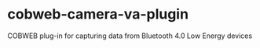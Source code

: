 cobweb-camera-va-plugin
=====================

COBWEB plug-in for capturing data from Bluetooth 4.0 Low Energy devices
